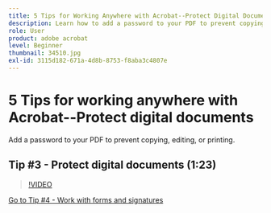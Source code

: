 ```yaml
---
title: 5 Tips for Working Anywhere with Acrobat--Protect Digital Documents
description: Learn how to add a password to your PDF to prevent copying, editing, or printing
role: User
product: adobe acrobat
level: Beginner
thumbnail: 34510.jpg
exl-id: 3115d182-671a-4d8b-8753-f8aba3c4807e
---
```

# 5 Tips for working anywhere with Acrobat--Protect digital documents

Add a password to your PDF to prevent copying, editing, or printing.

## Tip #3 - Protect digital documents (1:23)

>[!VIDEO](https://video.tv.adobe.com/v/34510?hidetitle=true)

[Go to Tip #4 - Work with forms and signatures](work-with-forms-and-signatures.md)